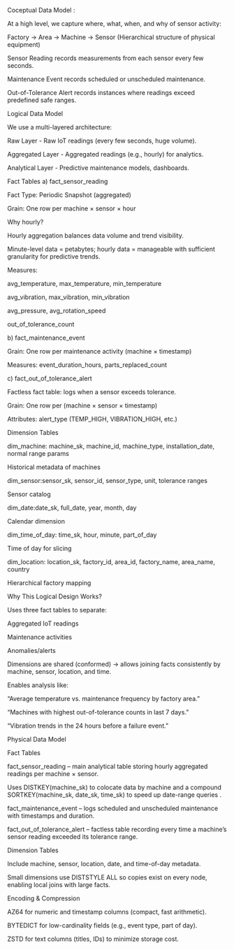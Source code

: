 Coceptual Data Model :

At a high level, we capture where, what, when, and why of sensor activity:

Factory → Area → Machine → Sensor
(Hierarchical structure of physical equipment)

Sensor Reading records measurements from each sensor every few seconds.

Maintenance Event records scheduled or unscheduled maintenance.

Out-of-Tolerance Alert records instances where readings exceed predefined safe ranges.


Logical Data Model

We use a multi-layered architecture:

Raw Layer - Raw IoT readings (every few seconds, huge volume).

Aggregated Layer - Aggregated readings (e.g., hourly) for analytics.

Analytical Layer - Predictive maintenance models, dashboards.

Fact Tables
a) fact_sensor_reading

Fact Type: Periodic Snapshot (aggregated)

Grain: One row per machine × sensor × hour

Why hourly?

Hourly aggregation balances data volume and trend visibility.

Minute-level data = petabytes; hourly data = manageable with sufficient granularity for predictive trends.

Measures:

avg_temperature, max_temperature, min_temperature

avg_vibration, max_vibration, min_vibration

avg_pressure, avg_rotation_speed

out_of_tolerance_count

b) fact_maintenance_event

Grain: One row per maintenance activity (machine × timestamp)

Measures: event_duration_hours, parts_replaced_count

c) fact_out_of_tolerance_alert

Factless fact table: logs when a sensor exceeds tolerance.

Grain: One row per (machine × sensor × timestamp)

Attributes: alert_type (TEMP_HIGH, VIBRATION_HIGH, etc.)

Dimension Tables


dim_machine: machine_sk, machine_id, machine_type, installation_date, normal range params 

Historical metadata of machines

dim_sensor:sensor_sk, sensor_id, sensor_type, unit, tolerance ranges

Sensor catalog

dim_date:date_sk, full_date, year, month, day

Calendar dimension

dim_time_of_day: time_sk, hour, minute, part_of_day

Time of day for slicing

dim_location: location_sk, factory_id, area_id, factory_name, area_name, country

Hierarchical factory mapping


Why This Logical Design Works?

Uses three fact tables to separate:

Aggregated IoT readings

Maintenance activities

Anomalies/alerts

Dimensions are shared (conformed) → allows joining facts consistently by machine, sensor, location, and time.

Enables analysis like:

“Average temperature vs. maintenance frequency by factory area.”

“Machines with highest out-of-tolerance counts in last 7 days.”

“Vibration trends in the 24 hours before a failure event.”


Physical Data Model

Fact Tables

fact_sensor_reading – main analytical table storing hourly aggregated readings per machine × sensor.

Uses DISTKEY(machine_sk) to colocate data by machine and a compound SORTKEY(machine_sk, date_sk, time_sk) to speed up date-range queries .

fact_maintenance_event – logs scheduled and unscheduled maintenance with timestamps and duration.

fact_out_of_tolerance_alert – factless table recording every time a machine’s sensor reading exceeded its tolerance range.

Dimension Tables


Include machine, sensor, location, date, and time-of-day metadata.

Small dimensions use DISTSTYLE ALL so copies exist on every node, enabling local joins with large facts.

Encoding & Compression

AZ64 for numeric and timestamp columns (compact, fast arithmetic).

BYTEDICT for low-cardinality fields (e.g., event type, part of day).

ZSTD for text columns (titles, IDs) to minimize storage cost.
